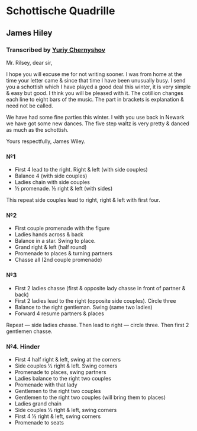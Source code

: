# Schottische Quadrille
## James Hiley
### Transcribed by [Yuriy Chernyshov](mailto://georgthegreat@gmail.com)

Mr. Rilsey, dear sir,

I hope you will excuse me for not writing sooner. I was from home at the time your letter came & since that time I have been unusually busy. I send you a schottish which I have played a good deal this winter, it is very simple & easy but good. I think you will be pleased with it. The cotillion changes each line to eight bars of the music. The part in brackets is explanation & need not be called.

We have had some fine parties this winter. I with you use back in Newark we have got some new dances. The five step waltz is very pretty & danced as much as the schottish.

Yours respectfully, James Wiley.

### №1

* First 4 lead to the right. Right & left (with side couples)
* Balance 4 (with side couples)
* Ladies chain with side couples
* ½ promenade. ½ right & left (with sides)

This repeat side couples lead to right, right & left with first four.

### №2

* First couple promenade with the figure
* Ladies hands across & back
* Balance in a star. Swing to place.
* Grand right & left (half round)
* Promenade to places & turning partners
* Chasse all (2nd couple promenade)

### №3

* First 2 ladies chasse (first & opposite lady chasse in front of partner & back)
* First 2 ladies lead to the right (opposite side couples). Circle three
* Balance to the right gentleman. Swing (same two ladies)
* Forward 4 resume partners & places

Repeat — side ladies chasse. Then lead to right — circle three. Then first 2 gentlemen chasse.

### №4. Hinder

* First 4 half right & left, swing at the corners
* Side couples ½ right & left. Swing corners
* Promenade to places, swing partners
* Ladies balance to the right two couples
* Promenade with that lady
* Gentlemen to the right two couples
* Gentlemen to the right two couples (will bring them to places)
* Ladies grand chain
* Side couples ½ right & left, swing corners
* First 4 ½ right & left, swing corners
* Promenade to seats
